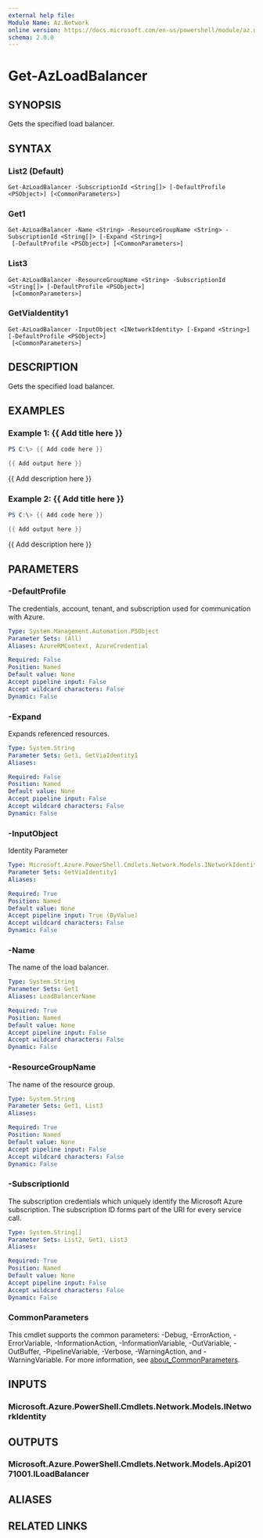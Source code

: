 ```yaml
---
external help file:
Module Name: Az.Network
online version: https://docs.microsoft.com/en-us/powershell/module/az.network/get-azloadbalancer
schema: 2.0.0
---
```


# Get-AzLoadBalancer

## SYNOPSIS
Gets the specified load balancer.

## SYNTAX

### List2 (Default)
```
Get-AzLoadBalancer -SubscriptionId <String[]> [-DefaultProfile <PSObject>] [<CommonParameters>]
```

### Get1
```
Get-AzLoadBalancer -Name <String> -ResourceGroupName <String> -SubscriptionId <String[]> [-Expand <String>]
 [-DefaultProfile <PSObject>] [<CommonParameters>]
```

### List3
```
Get-AzLoadBalancer -ResourceGroupName <String> -SubscriptionId <String[]> [-DefaultProfile <PSObject>]
 [<CommonParameters>]
```

### GetViaIdentity1
```
Get-AzLoadBalancer -InputObject <INetworkIdentity> [-Expand <String>] [-DefaultProfile <PSObject>]
 [<CommonParameters>]
```

## DESCRIPTION
Gets the specified load balancer.

## EXAMPLES

### Example 1: {{ Add title here }}
```powershell
PS C:\> {{ Add code here }}

{{ Add output here }}
```

{{ Add description here }}

### Example 2: {{ Add title here }}
```powershell
PS C:\> {{ Add code here }}

{{ Add output here }}
```

{{ Add description here }}

## PARAMETERS

### -DefaultProfile
The credentials, account, tenant, and subscription used for communication with Azure.

```yaml
Type: System.Management.Automation.PSObject
Parameter Sets: (All)
Aliases: AzureRMContext, AzureCredential

Required: False
Position: Named
Default value: None
Accept pipeline input: False
Accept wildcard characters: False
Dynamic: False
```

### -Expand
Expands referenced resources.

```yaml
Type: System.String
Parameter Sets: Get1, GetViaIdentity1
Aliases:

Required: False
Position: Named
Default value: None
Accept pipeline input: False
Accept wildcard characters: False
Dynamic: False
```

### -InputObject
Identity Parameter

```yaml
Type: Microsoft.Azure.PowerShell.Cmdlets.Network.Models.INetworkIdentity
Parameter Sets: GetViaIdentity1
Aliases:

Required: True
Position: Named
Default value: None
Accept pipeline input: True (ByValue)
Accept wildcard characters: False
Dynamic: False
```

### -Name
The name of the load balancer.

```yaml
Type: System.String
Parameter Sets: Get1
Aliases: LoadBalancerName

Required: True
Position: Named
Default value: None
Accept pipeline input: False
Accept wildcard characters: False
Dynamic: False
```

### -ResourceGroupName
The name of the resource group.

```yaml
Type: System.String
Parameter Sets: Get1, List3
Aliases:

Required: True
Position: Named
Default value: None
Accept pipeline input: False
Accept wildcard characters: False
Dynamic: False
```

### -SubscriptionId
The subscription credentials which uniquely identify the Microsoft Azure subscription.
The subscription ID forms part of the URI for every service call.

```yaml
Type: System.String[]
Parameter Sets: List2, Get1, List3
Aliases:

Required: True
Position: Named
Default value: None
Accept pipeline input: False
Accept wildcard characters: False
Dynamic: False
```

### CommonParameters
This cmdlet supports the common parameters: -Debug, -ErrorAction, -ErrorVariable, -InformationAction, -InformationVariable, -OutVariable, -OutBuffer, -PipelineVariable, -Verbose, -WarningAction, and -WarningVariable. For more information, see [about_CommonParameters](http://go.microsoft.com/fwlink/?LinkID=113216).

## INPUTS

### Microsoft.Azure.PowerShell.Cmdlets.Network.Models.INetworkIdentity

## OUTPUTS

### Microsoft.Azure.PowerShell.Cmdlets.Network.Models.Api20171001.ILoadBalancer

## ALIASES

## RELATED LINKS

